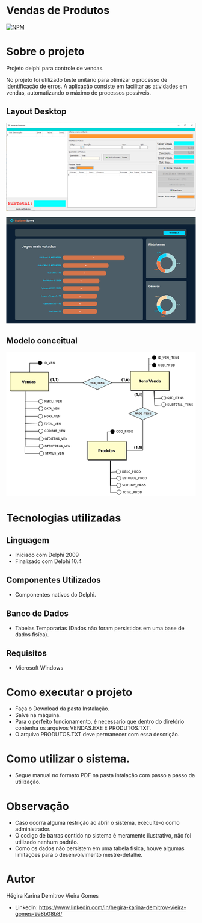 # Vendas de Produtos 
[![NPM](https://img.shields.io/npm/l/react)](https://github.com/hegirakarina/vendasprodutos/blob/main/LICENSE) 

# Sobre o projeto


Projeto delphi para controle de vendas.

No projeto foi utilizado teste unitário para otimizar o processo de identificação de erros.
A aplicação consiste em facilitar as atividades em vendas, automatizando o máximo de processos possíveis.

## Layout Desktop
![Tela Principal](https://github.com/hegirakarina/vendasprodutos/blob/main/VENDAS/ASSETS/tela_principal.png) 

![Web 2](https://github.com/acenelio/assets/raw/main/sds1/web2.png)

## Modelo conceitual
![Modelo Conceitual](https://github.com/hegirakarina/vendasprodutos/blob/main/VENDAS/ASSETS/modelo_conceitual.png)

# Tecnologias utilizadas
## Linguagem
- Iniciado com Delphi 2009
- Finalizado com Delphi 10.4
## Componentes Utilizados
- Componentes nativos do Delphi.
## Banco de Dados
- Tabelas Temporarias (Dados não foram persistidos em uma base de dados fisíca).
## Requisitos 
- Microsoft Windows

# Como executar o projeto
- Faça o Download da pasta Instalação.
- Salve na máquina.
- Para o perfeito funcionamento, é necessario que dentro do diretório contenha os arquivos VENDAS.EXE E PRODUTOS.TXT.
- O arquivo PRODUTOS.TXT deve permanecer com essa descrição.

# Como utilizar o sistema.
- Segue manual no formato PDF na pasta intalação com passo a passo da utilização.

# Observação
- Caso ocorra alguma restrição ao abrir o sistema, execulte-o como administrador.
- O codigo de barras contido no sistema é meramente ilustrativo, não foi utilizado nenhum padrão.
- Como os dados não persistem em uma tabela fisica, houve algumas limitações para o desenvolvimento mestre-detalhe.

# Autor
Hégira Karina Demitrov Vieira Gomes
- Linkedin: 
https://www.linkedin.com/in/hegira-karina-demitrov-vieira-gomes-9a8b08b8/




